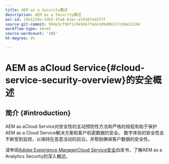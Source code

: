 ```yaml
---
title: AEM as a Security概述
description: AEM as a Security概述
exl-id: 19b123de-5db5-4fa8-81ec-e5438fed3f7f
source-git-commit: 90de3cf9bf1c949667f4de109d0b517c6be22184
workflow-type: tm+mt
source-wordcount: '105'
ht-degree: 0%

---
```


# AEM as aCloud Service{#cloud-service-security-overview}的安全概述

## 简介 {#introduction}

AEM as aCloud Service对安全性的主动预防性方法和严格的规程有助于保护AEM as a Cloud Service解决方案和客户机密数据的安全。 数字体验的安全性会不断受到监控，以保持在恶意活动的前沿，并帮助确保客户数据的安全性。

请参阅[Adobe Experience ManagerCloud Service安全](https://www.adobe.com/content/dam/cc/en/security/pdfs/AEMCloudService_Security_Overview.pdf)白皮书，了解AEM as a Analytics Security的深入概述。

